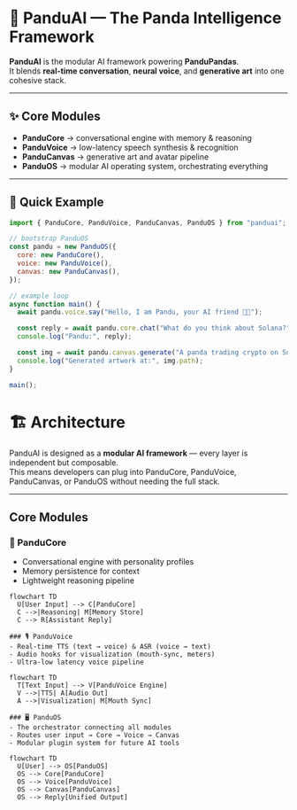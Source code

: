 # 🐼 PanduAI — The Panda Intelligence Framework

**PanduAI** is the modular AI framework powering **PanduPandas**.  
It blends **real-time conversation**, **neural voice**, and **generative art** into one cohesive stack.  

---

## ✨ Core Modules

- **PanduCore** → conversational engine with memory & reasoning  
- **PanduVoice** → low-latency speech synthesis & recognition  
- **PanduCanvas** → generative art and avatar pipeline  
- **PanduOS** → modular AI operating system, orchestrating everything  

---

## 🚀 Quick Example

```js
import { PanduCore, PanduVoice, PanduCanvas, PanduOS } from "panduai";

// bootstrap PanduOS
const pandu = new PanduOS({
  core: new PanduCore(),
  voice: new PanduVoice(),
  canvas: new PanduCanvas(),
});

// example loop
async function main() {
  await pandu.voice.say("Hello, I am Pandu, your AI friend 🐼✨");

  const reply = await pandu.core.chat("What do you think about Solana?");
  console.log("Pandu:", reply);

  const img = await pandu.canvas.generate("A panda trading crypto on Solana");
  console.log("Generated artwork at:", img.path);
}

main();
```
# 🏗  Architecture

PanduAI is designed as a **modular AI framework** — every layer is independent but composable.  
This means developers can plug into PanduCore, PanduVoice, PanduCanvas, or PanduOS without needing the full stack.

---

## Core Modules

### 🐼 PanduCore
- Conversational engine with personality profiles  
- Memory persistence for context  
- Lightweight reasoning pipeline  

```
flowchart TD
  U[User Input] --> C[PanduCore]
  C -->|Reasoning| M[Memory Store]
  C --> R[Assistant Reply]

### 🎙 PanduVoice
- Real-time TTS (text → voice) & ASR (voice → text)
- Audio hooks for visualization (mouth-sync, meters)
- Ultra-low latency voice pipeline

flowchart TD
  T[Text Input] --> V[PanduVoice Engine]
  V -->|TTS| A[Audio Out]
  A -->|Visualization| M[Mouth Sync]

### 🖥 PanduOS
- The orchestrator connecting all modules
- Routes user input → Core → Voice → Canvas
- Modular plugin system for future AI tools

flowchart TD
  U[User] --> OS[PanduOS]
  OS --> Core[PanduCore]
  OS --> Voice[PanduVoice]
  OS --> Canvas[PanduCanvas]
  OS --> Reply[Unified Output]
